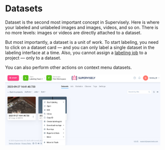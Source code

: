 # Datasets

Dataset is the second most important concept in Supervisely. Here is where your labeled and unlabeled images and  images, videos, and so on. There is no more levels: images or videos are directly attached to a dataset.

But most importantly, a dataset is a unit of work. To start labeling, you need to click on a dataset card — and you can only label a single dataset in the labeling interface at a time. Also, you cannot assign a [labeling job](/labeling/jobs/README.md) to a project — only to a dataset.

You can also perform other actions on context menu datasets.

![Datasets context menu](datasets-menu.png)